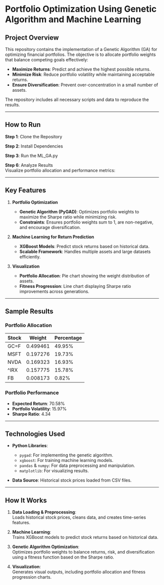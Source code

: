# Portfolio Optimization Using Genetic Algorithm and Machine Learning  

## Project Overview  
This repository contains the implementation of a Genetic Algorithm (GA) for optimizing financial portfolios. The objective is to allocate portfolio weights that balance competing goals effectively:  

- **Maximize Returns**: Predict and achieve the highest possible returns.  
- **Minimize Risk**: Reduce portfolio volatility while maintaining acceptable returns.  
- **Ensure Diversification**: Prevent over-concentration in a small number of assets.  

The repository includes all necessary scripts and data to reproduce the results.  

---

## How to Run  

**Step 1**: Clone the Repository  

**Step 2**: Install Dependencies  

**Step 3**: Run the ML_GA.py

**Step 6**: Analyze Results  
Visualize portfolio allocation and performance metrics:  

---

## Key Features  

1. **Portfolio Optimization**  
   - **Genetic Algorithm (PyGAD)**: Optimizes portfolio weights to maximize the Sharpe ratio while minimizing risk.  
   - **Constraints**: Ensures portfolio weights sum to 1, are non-negative, and encourage diversification.  

2. **Machine Learning for Return Prediction**  
   - **XGBoost Models**: Predict stock returns based on historical data.  
   - **Scalable Framework**: Handles multiple assets and large datasets efficiently.  

3. **Visualization**  
   - **Portfolio Allocation**: Pie chart showing the weight distribution of assets.  
   - **Fitness Progression**: Line chart displaying Sharpe ratio improvements across generations.  

---

## Sample Results  

### Portfolio Allocation  
| **Stock**   | **Weight** | **Percentage** |  
|-------------|------------|----------------|  
| GC=F        | 0.499461   | 49.95%         |  
| MSFT        | 0.197276   | 19.73%         |  
| NVDA        | 0.169323   | 16.93%         |  
| ^IRX        | 0.157775   | 15.78%         |  
| FB          | 0.008173   | 0.82%          |  

### Portfolio Performance  
- **Expected Return**: 70.58%  
- **Portfolio Volatility**: 15.97%  
- **Sharpe Ratio**: 4.34  

---

## Technologies Used  

- **Python Libraries**:  
  - `pygad`: For implementing the genetic algorithm.  
  - `xgboost`: For training machine learning models.  
  - `pandas` & `numpy`: For data preprocessing and manipulation.  
  - `matplotlib`: For visualizing results.  

- **Data Source**: Historical stock prices loaded from CSV files.  

---

## How It Works  

1. **Data Loading & Preprocessing**:  
   Loads historical stock prices, cleans data, and creates time-series features.  

2. **Machine Learning**:  
   Trains XGBoost models to predict stock returns based on historical data.  

3. **Genetic Algorithm Optimization**:  
   Optimizes portfolio weights to balance returns, risk, and diversification using a fitness function based on the Sharpe ratio.  

4. **Visualization**:  
   Generates visual outputs, including portfolio allocation and fitness progression charts.  

